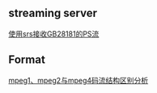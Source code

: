 
## streaming server

[使用srs接收GB28181的PS流](srs-gb28181-operation.md)

## Format


[mpeg1、mpeg2与mpeg4码流结构区别分析](https://www.cnblogs.com/SoaringLee/p/10532315.html)
